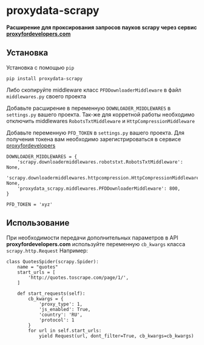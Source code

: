 # proxydata-scrapy

**Расширение для проксирования запросов пауков scrapy через сервис [proxyfordevelopers.com][site]**

## Установка

Установка с помощью `pip`
```
pip install proxydata-scrapy
```

Либо скопируйте middleware класс `PFDDownloaderMiddleware` в файл `middlewares.py` своего проекта

Добавьте расширение в переменную `DOWNLOADER_MIDDLEWARES` в `settings.py` вашего проекта.
Так-же для корретной работы необходимо отключить middlewares `RobotsTxtMiddleware` и `HttpCompressionMiddleware` 

Добавьте переменную `PFD_TOKEN` в `settings.py` вашего проекта.
Для получения токена вам необходимо зарегистрироваться в сервисе [proxyfordevelopers][site]

```
DOWNLOADER_MIDDLEWARES = {
    'scrapy.downloadermiddlewares.robotstxt.RobotsTxtMiddleware': None,
    'scrapy.downloadermiddlewares.httpcompression.HttpCompressionMiddleware': None,
    'proxydata_scrapy.middlewares.PFDDownloaderMiddleware': 800,
}

PFD_TOKEN = 'xyz'
```


## Использование

При необходимости передачи дополнительных параметров в API **proxyfordevelopers.com** используйте переменную `cb_kwargs` класса `scrapy.http.Request`
Например:
```
class QuotesSpider(scrapy.Spider):
    name = "quotes"
    start_urls = [
        'http://quotes.toscrape.com/page/1/',
    ]

    def start_requests(self):
        cb_kwargs = {
            'proxy_type': 1,
            'js_enabled': True,
            'country': 'RU',
            'protocol': 1
        }
        for url in self.start_urls:
            yield Request(url, dont_filter=True, cb_kwargs=cb_kwargs)
```


[site]: https://proxyfordevelopers.com